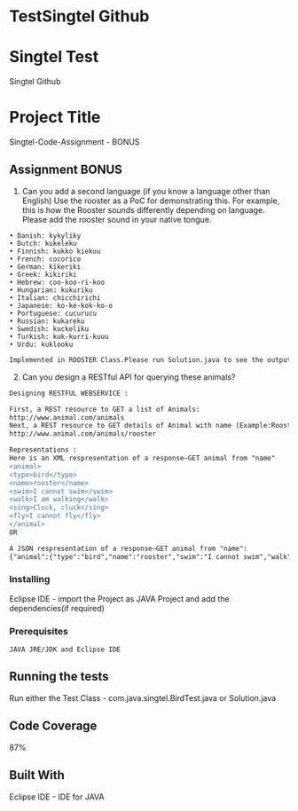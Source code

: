  # TestSingtel Github


# Singtel Test
Singtel Github

# Project Title

Singtel-Code-Assignment - BONUS

## Assignment BONUS
1. Can you add a second language (if you know a language other than English) Use the rooster as a PoC for demonstrating this. For example, this is how the Rooster sounds differently depending on language. Please add the rooster sound in your native
tongue.

```
• Danish: kykyliky
• Dutch: kukeleku
• Finnish: kukko kiekuu
• French: cocorico
• German: kikeriki
• Greek: kikiriki
• Hebrew: coo-koo-ri-koo
• Hungarian: kukuriku
• Italian: chicchirichi
• Japanese: ko-ke-kok-ko-o
• Portuguese: cucurucu
• Russian: kukareku
• Swedish: kuckeliku
• Turkish: kuk-kurri-kuuu
• Urdu: kuklooku

```
```diff
Implemented in ROOSTER Class.Please run Solution.java to see the output.

```
2. Can you design a RESTful API for querying these animals?


```diff
Designing RESTFUL WEBSERVICE :

First, a REST resource to GET a list of Animals:
http://www.animal.com/animals
Next, a REST resource to GET details of Animal with name (Example:Rooster):
http://www.animal.com/animals/rooster

Representations :
Here is an XML respresentation of a response—GET animal from "name"
<animal>
<type>bird</type>
<name>rooster</name>
<swim>I cannot swim</swim>
<walk>I am walking</walk>
<sing>Cluck, cluck</sing>
<fly>I cannot fly</fly>
</animal>
OR 

A JSON respresentation of a response—GET animal from "name":
{"animal":{"type":"bird","name":"rooster","swim":"I cannot swim","walk":"I am walking","sing":"Cluck, cluck","fly":"I cannot fly"}}
```


### Installing

Eclipse IDE - import the Project as JAVA Project and add the dependencies(if required) 


### Prerequisites

```
JAVA JRE/JDK and Eclipse IDE 
```

 ## Running the tests

Run either the Test Class - com.java.singtel.BirdTest.java or Solution.java

## Code Coverage

87% 

## Built With

Eclipse IDE  - IDE for JAVA

